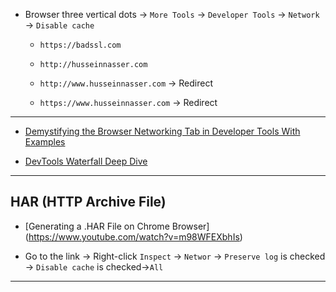 
* Browser three vertical dots -> `More Tools` -> `Developer Tools` -> `Network` -> `Disable cache`
    - `https://badssl.com`
    
    - `http://husseinnasser.com`
    - `http://www.husseinnasser.com` -> Redirect
    - `https://www.husseinnasser.com` -> Redirect

***

* [Demystifying the Browser Networking Tab in Developer Tools With Examples](https://www.youtube.com/watch?v=LBgfSwX4GDI)

* [DevTools Waterfall Deep Dive](https://www.youtube.com/watch?v=6TEwVDNA7bI)

***

## HAR (HTTP Archive File)

* [Generating a .HAR File on Chrome Browser] (https://www.youtube.com/watch?v=m98WFEXbhIs)

* Go to the link -> Right-click `Inspect` -> `Networ` -> `Preserve log` is checked -> `Disable cache` is checked->`All`
***
